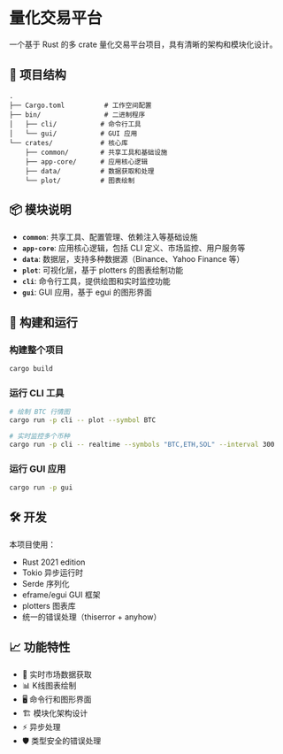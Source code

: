 # 量化交易平台

一个基于 Rust 的多 crate 量化交易平台项目，具有清晰的架构和模块化设计。

## 📁 项目结构

```
.
├── Cargo.toml          # 工作空间配置
├── bin/                # 二进制程序
│   ├── cli/           # 命令行工具
│   └── gui/           # GUI 应用
└── crates/            # 核心库
    ├── common/        # 共享工具和基础设施
    ├── app-core/      # 应用核心逻辑
    ├── data/          # 数据获取和处理
    └── plot/          # 图表绘制
```

## 📦 模块说明

- **`common`**: 共享工具、配置管理、依赖注入等基础设施
- **`app-core`**: 应用核心逻辑，包括 CLI 定义、市场监控、用户服务等
- **`data`**: 数据层，支持多种数据源（Binance、Yahoo Finance 等）
- **`plot`**: 可视化层，基于 plotters 的图表绘制功能
- **`cli`**: 命令行工具，提供绘图和实时监控功能
- **`gui`**: GUI 应用，基于 egui 的图形界面

## 🚀 构建和运行

### 构建整个项目
```bash
cargo build
```

### 运行 CLI 工具
```bash
# 绘制 BTC 行情图
cargo run -p cli -- plot --symbol BTC

# 实时监控多个币种
cargo run -p cli -- realtime --symbols "BTC,ETH,SOL" --interval 300
```

### 运行 GUI 应用
```bash
cargo run -p gui
```

## 🛠 开发

本项目使用：
- Rust 2021 edition
- Tokio 异步运行时
- Serde 序列化
- eframe/egui GUI 框架
- plotters 图表库
- 统一的错误处理（thiserror + anyhow）

## 📈 功能特性

- 🔄 实时市场数据获取
- 📊 K线图表绘制
- 🖥️ 命令行和图形界面
- 🏗️ 模块化架构设计
- ⚡ 异步处理
- 🛡️ 类型安全的错误处理